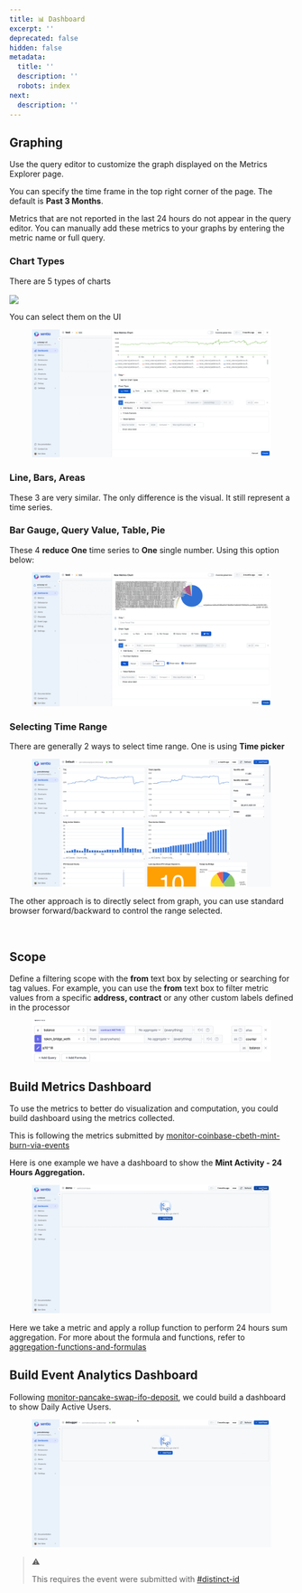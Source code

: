 ```yaml
---
title: 📊 Dashboard
excerpt: ''
deprecated: false
hidden: false
metadata:
  title: ''
  description: ''
  robots: index
next:
  description: ''
---
```

## Graphing

Use the query editor to customize the graph displayed on the Metrics Explorer page.

You can specify the time frame in the top right corner of the page. The default is **Past 3 Months**.

Metrics that are not reported in the last 24 hours do not appear in the query editor. You can manually add these metrics to your graphs by entering the metric name or full query.

### Chart Types

There are 5 types of charts

<Image align="center" width="30% " src="https://raw.githubusercontent.com/sentioxyz/docs/v1.0/assets/image%20(5)%20(4).png" />

You can select them on the UI

<figure>
  <img src="https://raw.githubusercontent.com/sentioxyz/docs/v1.0/assets/charts.gif" alt="" />

  <figcaption />
</figure>

### Line, Bars, Areas

These 3 are very similar. The only difference is the visual. It still represent a time series.

### Bar Gauge, Query Value, Table, Pie

These 4 **reduce** **One** time series to **One** single number. Using this option below:

<figure>
  <img src="https://raw.githubusercontent.com/sentioxyz/docs/v1.0/assets/reduce.gif" alt="" />

  <figcaption />
</figure>

### Selecting Time Range

There are generally 2 ways to select time range. One is using **Time picker**

<figure>
  <img src="https://raw.githubusercontent.com/sentioxyz/docs/v1.0/assets/timepicker.gif" alt="" />

  <figcaption />
</figure>

The other approach is to directly select from graph, you can use standard browser forward/backward to control the range selected.

<figure>
  <img src="https://raw.githubusercontent.com/sentioxyz/docs/v1.0/assets/selecrange.gif" alt="" />

  <figcaption />
</figure>

## Scope

Define a filtering scope with the **from** text box by selecting or searching for tag values. For example, you can use the **from** text box to filter metric values from a specific **address, contract** or any other custom labels defined in the processor

<figure>
  <img src="https://raw.githubusercontent.com/sentioxyz/docs/v1.0/assets/image%20(26).png" alt="" />

  <figcaption />
</figure>

## Build Metrics Dashboard

To use the metrics to better do visualization and computation, you could build dashboard using the metrics collected.

This is following the metrics submitted by [monitor-coinbase-cbeth-mint-burn-via-events](monitor-coinbase-cbeth-mint-burn-via-events "mention")

Here is one example we have a dashboard to show the **Mint Activity - 24 Hours Aggregation.**

<figure>
  <img src="https://raw.githubusercontent.com/sentioxyz/docs/v1.0/assets/dashboard (1).gif" alt="" />

  <figcaption />
</figure>

Here we take a metric and apply a rollup function to perform 24 hours sum aggregation. For more about the formula and functions, refer to [aggregation-functions-and-formulas](aggregation-functions-and-formulas "mention")

## Build Event Analytics Dashboard

Following [monitor-pancake-swap-ifo-deposit](monitor-pancake-swap-ifo-deposit "mention"), we could build a dashboard to show Daily Active Users.

<figure>
  <img src="https://raw.githubusercontent.com/sentioxyz/docs/v1.0/assets/eventAnalytics.gif" alt="" />

  <figcaption />
</figure>

> ⚠️
>
> This requires the event were submitted with [#distinct-id](logs-in-processor#distinct-id "mention")
